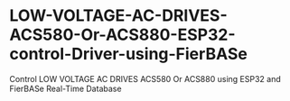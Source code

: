 # LOW-VOLTAGE-AC-DRIVES-ACS580-Or-ACS880-ESP32-control-Driver-using-FierBASe
Control  LOW VOLTAGE AC DRIVES ACS580 Or ACS880 using  ESP32 and FierBASe  Real-Time Database 
